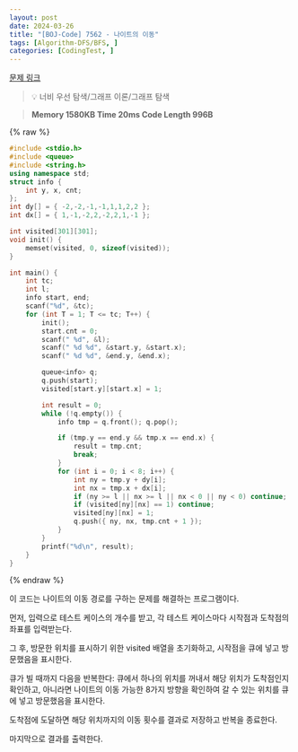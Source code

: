 ```yaml
---
layout: post
date: 2024-03-26
title: "[BOJ-Code] 7562 - 나이트의 이동"
tags: [Algorithm-DFS/BFS, ]
categories: [CodingTest, ]
---
```


[문제 링크](https://www.acmicpc.net/problem/7562)


> 💡 너비 우선 탐색/그래프 이론/그래프 탐색


> **Memory   1580KB                                   Time   20ms                                Code Length   996B**



{% raw %}
```c++
#include <stdio.h>
#include <queue>
#include <string.h>
using namespace std;
struct info {
	int y, x, cnt;
};
int dy[] = { -2,-2,-1,-1,1,1,2,2 };
int dx[] = { 1,-1,-2,2,-2,2,1,-1 };

int visited[301][301];
void init() {
	memset(visited, 0, sizeof(visited));
}

int main() {
	int tc;
	int l;
	info start, end;
	scanf("%d", &tc);
	for (int T = 1; T <= tc; T++) {
		init();
		start.cnt = 0;
		scanf(" %d", &l);
		scanf(" %d %d", &start.y, &start.x);
		scanf(" %d %d", &end.y, &end.x);

		queue<info> q;
		q.push(start);
		visited[start.y][start.x] = 1;

		int result = 0;
		while (!q.empty()) {
			info tmp = q.front(); q.pop();

			if (tmp.y == end.y && tmp.x == end.x) {
				result = tmp.cnt;
				break;
			}
			for (int i = 0; i < 8; i++) {
				int ny = tmp.y + dy[i];
				int nx = tmp.x + dx[i];
				if (ny >= l || nx >= l || nx < 0 || ny < 0) continue;
				if (visited[ny][nx] == 1) continue;
				visited[ny][nx] = 1;
				q.push({ ny, nx, tmp.cnt + 1 });
			}
		}
		printf("%d\n", result);
	}
}
```
{% endraw %}



이 코드는 나이트의 이동 경로를 구하는 문제를 해결하는 프로그램이다.

먼저, 입력으로 테스트 케이스의 개수를 받고, 각 테스트 케이스마다 시작점과 도착점의 좌표를 입력받는다.

그 후, 방문한 위치를 표시하기 위한 visited 배열을 초기화하고, 시작점을 큐에 넣고 방문했음을 표시한다.

큐가 빌 때까지 다음을 반복한다: 큐에서 하나의 위치를 꺼내서 해당 위치가 도착점인지 확인하고, 아니라면 나이트의 이동 가능한 8가지 방향을 확인하여 갈 수 있는 위치를 큐에 넣고 방문했음을 표시한다.

도착점에 도달하면 해당 위치까지의 이동 횟수를 결과로 저장하고 반복을 종료한다.

마지막으로 결과를 출력한다.

